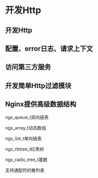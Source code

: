 # 开发Http

## 开发Http

## 配置、error日志、请求上下文

## 访问第三方服务

## 开发简单Http过滤模块

## Nginx提供高级数据结构

ngx_queue_t双向链表

ngx_array_t动态数组

ngx_list_t单向链表

ngx_rbtree_t红黑树

ngx_radix_tree_t基数

支持通配符的散列表